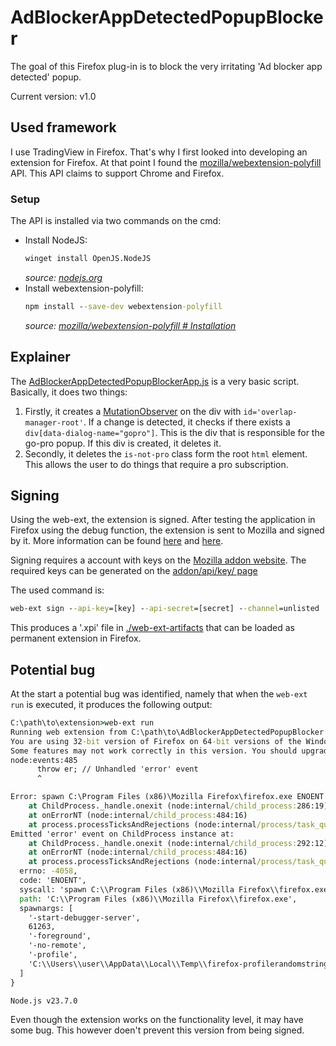 # AdBlockerAppDetectedPopupBlocker

The goal of this Firefox plug-in is to block the very irritating 'Ad blocker app detected' popup.

Current version: v1.0

## Used framework

I use TradingView in Firefox. That's why I first looked into developing an extension for Firefox. At that point I found the [mozilla/webextension-polyfill](https://github.com/mozilla/webextension-polyfill) API. This API claims to support Chrome and Firefox.

### Setup

The API is installed via two commands on the cmd:

- Install NodeJS: 
  ```cmd
  winget install OpenJS.NodeJS
  ```
  *source: [nodejs.org](https://nodejs.org/en/download/package-manager/all)*
- Install webextension-polyfill:
  ```cmd
  npm install --save-dev webextension-polyfill
  ```
  *source: [mozilla/webextension-polyfill # Installation](https://github.com/mozilla/webextension-polyfill/tree/master?tab=readme-ov-file#installation)*

## Explainer

The [AdBlockerAppDetectedPopupBlockerApp.js](./AdBlockerAppDetectedPopupBlockerApp.js) is a very basic script. Basically, it does two things:
1. Firstly, it creates a [MutationObserver](https://developer.mozilla.org/en-US/docs/Web/API/MutationObserver/observe) on the div with `id='overlap-manager-root'`. If a change is detected, it checks if there exists a `div[data-dialog-name="gopro"]`. This is the div that is responsible for the go-pro popup. If this div is created, it deletes it.
2. Secondly, it deletes the `is-not-pro` class form the root `html` element. This allows the user to do things that require a pro subscription.

## Signing

Using the web-ext, the extension is signed. After testing the application in Firefox using the debug function, the extension is sent to Mozilla and signed by it. More information can be found [here](https://extensionworkshop.com/documentation/publish/signing-and-distribution-overview/) and [here](https://extensionworkshop.com/documentation/develop/web-ext-command-reference/#web-ext-sign).

Signing requires a account with keys on the [Mozilla addon website](https://addons.mozilla.org/). The required keys can be generated on the [addon/api/key/ page](https://addons.mozilla.org/en-US/developers/addon/api/key/)

The used command is:
```cmd
web-ext sign --api-key=[key] --api-secret=[secret] --channel=unlisted
```

This produces a '.xpi' file in [./web-ext-artifacts](./web-ext-artifacts/) that can be loaded as permanent extension in Firefox.

## Potential bug

At the start a potential bug was identified, namely that when the `web-ext run` is executed, it produces the following output:

```cmd
C:\path\to\extension>web-ext run
Running web extension from C:\path\to\AdBlockerAppDetectedPopupBlocker
You are using 32-bit version of Firefox on 64-bit versions of the Windows.
Some features may not work correctly in this version. You should upgrade Firefox to the latest 64-bit version now!
node:events:485
      throw er; // Unhandled 'error' event
      ^

Error: spawn C:\Program Files (x86)\Mozilla Firefox\firefox.exe ENOENT
    at ChildProcess._handle.onexit (node:internal/child_process:286:19)
    at onErrorNT (node:internal/child_process:484:16)
    at process.processTicksAndRejections (node:internal/process/task_queues:90:21)
Emitted 'error' event on ChildProcess instance at:
    at ChildProcess._handle.onexit (node:internal/child_process:292:12)
    at onErrorNT (node:internal/child_process:484:16)
    at process.processTicksAndRejections (node:internal/process/task_queues:90:21) {
  errno: -4058,
  code: 'ENOENT',
  syscall: 'spawn C:\\Program Files (x86)\\Mozilla Firefox\\firefox.exe',
  path: 'C:\\Program Files (x86)\\Mozilla Firefox\\firefox.exe',
  spawnargs: [
    '-start-debugger-server',
    61263,
    '-foreground',
    '-no-remote',
    '-profile',
    'C:\\Users\\user\\AppData\\Local\\Temp\\firefox-profilerandomstring/'
  ]
}

Node.js v23.7.0

```

Even though the extension works on the functionality level, it may have some bug. This however doen't prevent this version from being signed.
